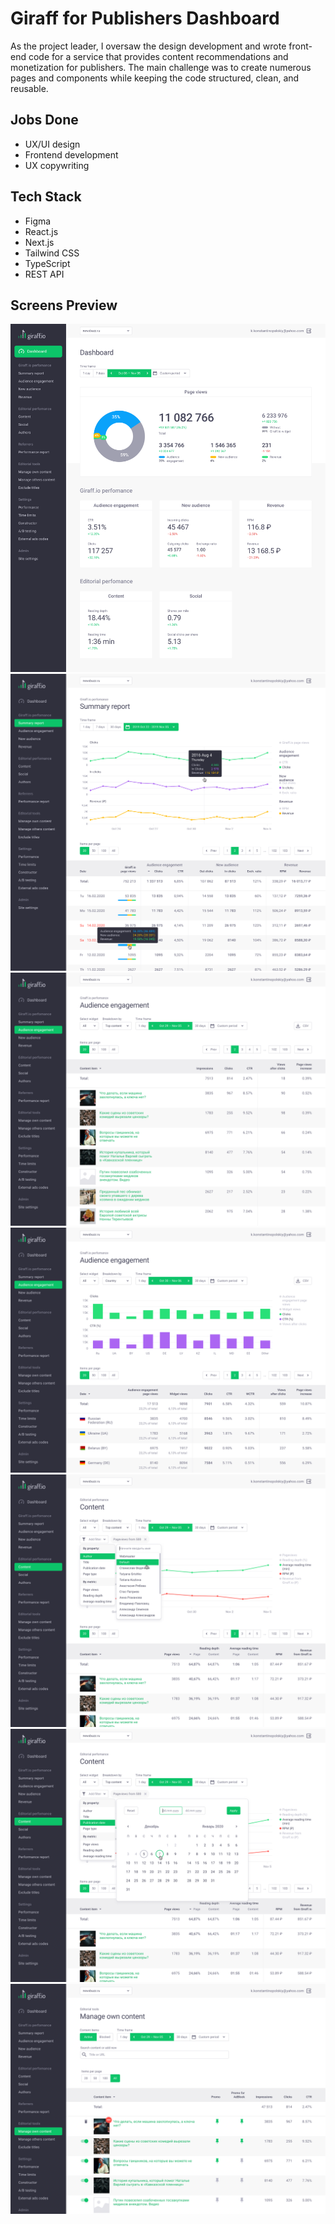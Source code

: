 # Giraff for Publishers Dashboard

As the project leader, I oversaw the design development and wrote front-end code for a service that provides content recommendations and monetization for publishers. The main challenge was to create numerous pages and components while keeping the code structured, clean, and reusable.

## Jobs Done

- UX/UI design
- Frontend development
- UX copywriting

## Tech Stack

- Figma
- React.js
- Next.js
- Tailwind CSS
- TypeScript
- REST API

## Screens Preview

<img src="giraff-dashboard-1.png" alt="Giraff Dashboard 1" />

<img src="giraff-dashboard-2.png" alt="Giraff Dashboard 2" />

<img src="giraff-dashboard-3.png" alt="Giraff Dashboard 3" />

<img src="giraff-dashboard-4.png" alt="Giraff Dashboard 4" />

<img src="giraff-dashboard-5.png" alt="Giraff Dashboard 5" />

<img src="giraff-dashboard-6.png" alt="Giraff Dashboard 6" />

<img src="giraff-dashboard-7.png" alt="Giraff Dashboard 7" />
